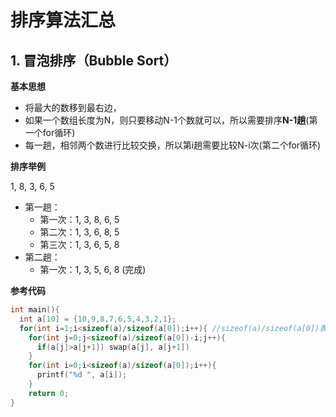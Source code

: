 # 排序算法汇总

## 1. 冒泡排序（Bubble Sort）

**基本思想**

* 将最大的数移到最右边，
* 如果一个数组长度为N，则只要移动N-1个数就可以，所以需要排序**N-1趟**(第一个for循环)
* 每一趟，相邻两个数进行比较交换，所以第i趟需要比较N-i次(第二个for循环)

**排序举例**

1, 8, 3, 6, 5

* 第一趟：
  * 第一次：1, 3, 8, 6, 5
  * 第二次：1, 3, 6, 8, 5
  * 第三次：1, 3, 6, 5, 8
* 第二趟：
  * 第一次：1, 3, 5, 6, 8 (完成)
  
**参考代码**
  
```c++
int main(){
  int a[10] = {10,9,8,7,6,5,4,3,2,1};
  for(int i=1;i<sizeof(a)/sizeof(a[0]);i++){ //sizeof(a)/sizeof(a[0])表示数组的长度(数组占用内存/第一个元素占用内存) 
    for(int j=0;j<sizeof(a)/sizeof(a[0])-i;j++){
      if(a[j]>a[j+1]) swap(a[j], a[j+1])
    } 
    for(int i=0;i<sizeof(a)/sizeof(a[0]);i++){
      printf("%d ", a[i]);
    }
    return 0;
} 
 ```
